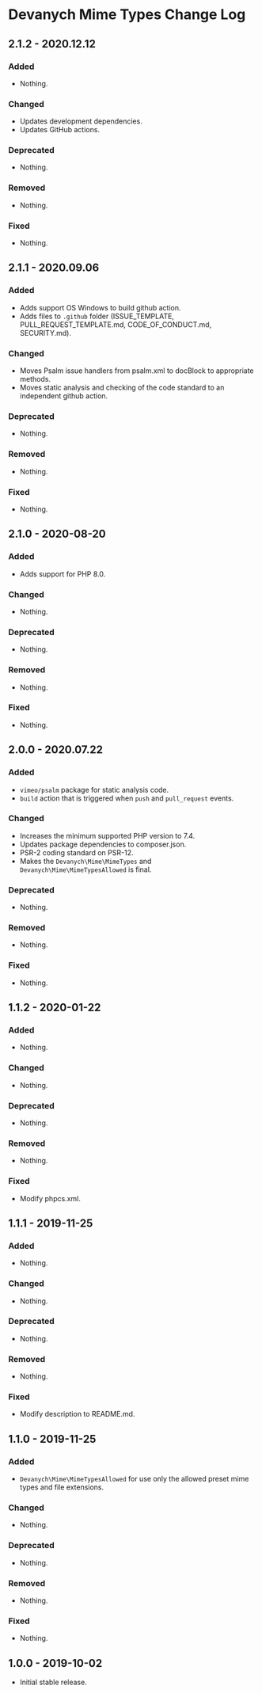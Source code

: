 # Devanych Mime Types Change Log

## 2.1.2 - 2020.12.12

### Added

- Nothing.

### Changed

- Updates development dependencies.
- Updates GitHub actions.

### Deprecated

- Nothing.

### Removed

- Nothing.

### Fixed

- Nothing.

## 2.1.1 - 2020.09.06

### Added

- Adds support OS Windows to build github action.
- Adds files to `.github` folder (ISSUE_TEMPLATE, PULL_REQUEST_TEMPLATE.md, CODE_OF_CONDUCT.md, SECURITY.md).

### Changed

- Moves Psalm issue handlers from psalm.xml to docBlock to appropriate methods.
- Moves static analysis and checking of the code standard to an independent github action.

### Deprecated

- Nothing.

### Removed

- Nothing.

### Fixed

- Nothing.

## 2.1.0 - 2020-08-20

### Added

- Adds support for PHP 8.0.

### Changed

- Nothing.

### Deprecated

- Nothing.

### Removed

- Nothing.

### Fixed

- Nothing.

## 2.0.0 - 2020.07.22

### Added

- `vimeo/psalm` package for static analysis code.
- `build` action that is triggered when `push` and `pull_request` events.

### Changed

- Increases the minimum supported PHP version to 7.4.
- Updates package dependencies to composer.json.
- PSR-2 coding standard on PSR-12.
- Makes the `Devanych\Mime\MimeTypes` and `Devanych\Mime\MimeTypesAllowed` is final.

### Deprecated

- Nothing.

### Removed

- Nothing.

### Fixed

- Nothing.

## 1.1.2 - 2020-01-22

### Added

- Nothing.

### Changed

- Nothing.

### Deprecated

- Nothing.

### Removed

- Nothing.

### Fixed

- Modify phpcs.xml.

## 1.1.1 - 2019-11-25

### Added

- Nothing.

### Changed

- Nothing.

### Deprecated

- Nothing.

### Removed

- Nothing.

### Fixed

- Modify description to README.md.

## 1.1.0 - 2019-11-25

### Added

- `Devanych\Mime\MimeTypesAllowed` for use only the allowed preset mime types and file extensions.

### Changed

- Nothing.

### Deprecated

- Nothing.

### Removed

- Nothing.

### Fixed

- Nothing.

## 1.0.0 - 2019-10-02

- Initial stable release.
